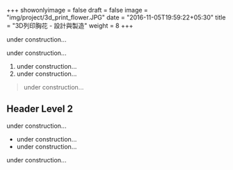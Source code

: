 +++
showonlyimage = false
draft = false
image = "img/project/3d_print_flower.JPG"
date = "2016-11-05T19:59:22+05:30"
title = "3D列印胸花 - 設計與製造"
weight = 8
+++

under construction...
<!--more-->

under construction...

1. under construction...
2. under construction...

> under construction...

## Header Level 2

under construction...

* under construction...
* under construction...

under construction...
